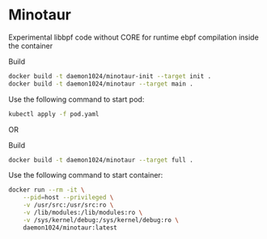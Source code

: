 # Minotaur

Experimental libbpf code without CORE for runtime ebpf compilation inside the container

Build
```sh
docker build -t daemon1024/minotaur-init --target init .
docker build -t daemon1024/minotaur --target main .
```

Use the following command to start pod:
```sh
kubectl apply -f pod.yaml
```

OR

Build
```sh
docker build -t daemon1024/minotaur --target full .
```

Use the following command to start container:
```sh
docker run --rm -it \
    --pid=host --privileged \
    -v /usr/src:/usr/src:ro \
    -v /lib/modules:/lib/modules:ro \
    -v /sys/kernel/debug:/sys/kernel/debug:ro \
    daemon1024/minotaur:latest
```